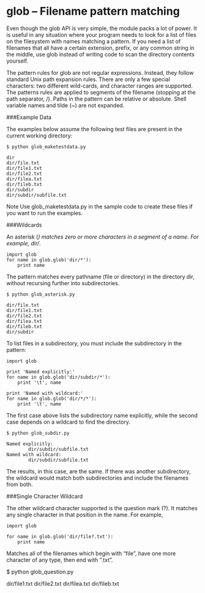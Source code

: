 # glob – Filename pattern matching

Even though the glob API is very simple, the module packs a lot of power. It is useful in any situation where your program needs to look for a list of files on the filesystem with names matching a pattern. If you need a list of filenames that all have a certain extension, prefix, or any common string in the middle, use glob instead of writing code to scan the directory contents yourself.

The pattern rules for glob are not regular expressions. Instead, they follow standard Unix path expansion rules. There are only a few special characters: two different wild-cards, and character ranges are supported. The patterns rules are applied to segments of the filename (stopping at the path separator, /). Paths in the pattern can be relative or absolute. Shell variable names and tilde (~) are not expanded.

###Example Data

The examples below assume the following test files are present in the current working directory:
```
$ python glob_maketestdata.py

dir
dir/file.txt
dir/file1.txt
dir/file2.txt
dir/filea.txt
dir/fileb.txt
dir/subdir
dir/subdir/subfile.txt
```

Note Use glob_maketestdata.py in the sample code to create these files if you want to run the examples.

###Wildcards

An asterisk (*) matches zero or more characters in a segment of a name. For example, dir/*.
```
import glob
for name in glob.glob('dir/*'):
    print name
```

The pattern matches every pathname (file or directory) in the directory dir, without recursing further into subdirectories.
```
$ python glob_asterisk.py

dir/file.txt
dir/file1.txt
dir/file2.txt
dir/filea.txt
dir/fileb.txt
dir/subdir
```

To list files in a subdirectory, you must include the subdirectory in the pattern:
```
import glob

print 'Named explicitly:'
for name in glob.glob('dir/subdir/*'):
    print '\t', name

print 'Named with wildcard:'
for name in glob.glob('dir/*/*'):
    print '\t', name
```

The first case above lists the subdirectory name explicitly, while the second case depends on a wildcard to find the directory.
```
$ python glob_subdir.py

Named explicitly:
        dir/subdir/subfile.txt
Named with wildcard:
        dir/subdir/subfile.txt
```

The results, in this case, are the same. If there was another subdirectory, the wildcard would match both subdirectories and include the filenames from both.

###Single Character Wildcard

The other wildcard character supported is the question mark (?). It matches any single character in that position in the name. For example,
```
import glob

for name in glob.glob('dir/file?.txt'):
    print name
```

Matches all of the filenames which begin with “file”, have one more character of any type, then end with ”.txt”.

$ python glob_question.py

dir/file1.txt
dir/file2.txt
dir/filea.txt
dir/fileb.txt
